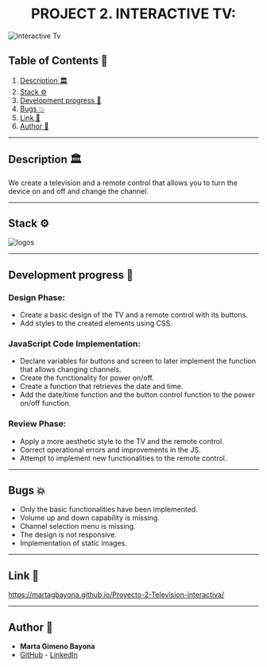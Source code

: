 <h1 align="center"> PROJECT 2. INTERACTIVE TV: </h1>

<image src="./img/tv.png" alt="Interactive Tv">


## Table of Contents :file_folder:

1. [Description :classical_building:](#description-classical_building)
2. [Stack :gear:](#stack-gear) 
3. [Development progress :open_book:](#development-progress-open_book) 
4. [Bugs :boom:](#bugs-boom) 
5. [Link :dart:](#link-dart) 
6. [Author :wave:](#author-wave) 


***
## Description :classical_building:


We create a television and a remote control that allows you to turn the device on and off and change the channel.
***

## Stack :gear:

<image src="./img/logos.jpeg" alt="logos">

***

## Development progress :open_book:


### Design Phase:

- Create a basic design of the TV and a remote control with its buttons.
- Add styles to the created elements using CSS.

### JavaScript Code Implementation:

- Declare variables for buttons and screen to later implement the function that allows changing channels.
- Create the functionality for power on/off.
- Create a function that retrieves the date and time.
- Add the date/time function and the button control function to the power on/off function.

### Review Phase:

- Apply a more aesthetic style to the TV and the remote control.
- Correct operational errors and improvements in the JS.
- Attempt to implement new functionalities to the remote control.

***

## Bugs :boom:

- Only the basic functionalities have been implemented.
- Volume up and down capability is missing.
- Channel selection menu is missing.
- The design is not responsive.
- Implementation of static images.

***

## Link :dart:

https://martagbayona.github.io/Proyecto-2-Television-interactiva/

***
## Author :wave:

- **Marta Gimeno Bayona**
- [GitHub](https://github.com/MartaGBayona) - [LinkedIn](https://www.linkedin.com/in/martagbayona/)